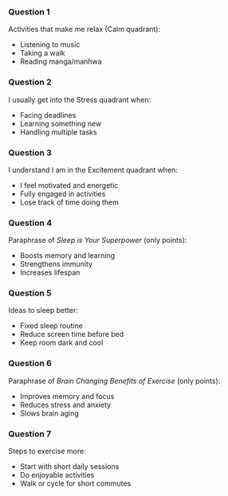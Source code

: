 ### Question 1  
Activities that make me relax (Calm quadrant):  
- Listening to music  
- Taking a walk  
- Reading manga/manhwa  

### Question 2  
I usually get into the Stress quadrant when:  
- Facing deadlines  
- Learning something new  
- Handling multiple tasks  

### Question 3  
I understand I am in the Excitement quadrant when:  
- I feel motivated and energetic  
- Fully engaged in activities  
- Lose track of time doing them  

### Question 4  
Paraphrase of *Sleep is Your Superpower* (only points):  
- Boosts memory and learning  
- Strengthens immunity  
- Increases lifespan  

### Question 5  
Ideas to sleep better:  
- Fixed sleep routine  
- Reduce screen time before bed  
- Keep room dark and cool  

### Question 6  
Paraphrase of *Brain Changing Benefits of Exercise* (only points):  
- Improves memory and focus  
- Reduces stress and anxiety  
- Slows brain aging  

### Question 7  
Steps to exercise more:  
- Start with short daily sessions  
- Do enjoyable activities  
- Walk or cycle for short commutes  

